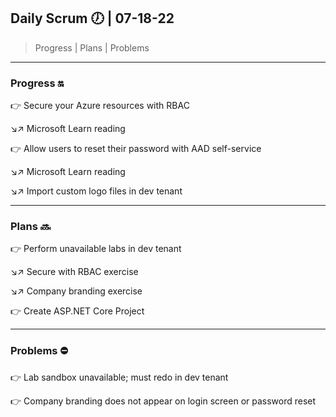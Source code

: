 ## Daily Scrum :clock7: | 07-18-22

> Progress | Plans | Problems 

---

### Progress :on:

:point_right: Secure your Azure resources with RBAC

:arrow_lower_right::arrow_upper_right: Microsoft Learn reading 

:point_right: Allow users to reset their password with AAD self-service

:arrow_lower_right::arrow_upper_right: Microsoft Learn reading 

:arrow_lower_right::arrow_upper_right: Import custom logo files in dev tenant

---

### Plans :soon:

:point_right: Perform unavailable labs in dev tenant

:arrow_lower_right::arrow_upper_right: Secure with RBAC exercise

:arrow_lower_right::arrow_upper_right: Company branding exercise

:point_right: Create ASP.NET Core Project

---

### Problems :no_entry:

:point_right: Lab sandbox unavailable; must redo in dev tenant

:point_right: Company branding does not appear on login screen or password reset

